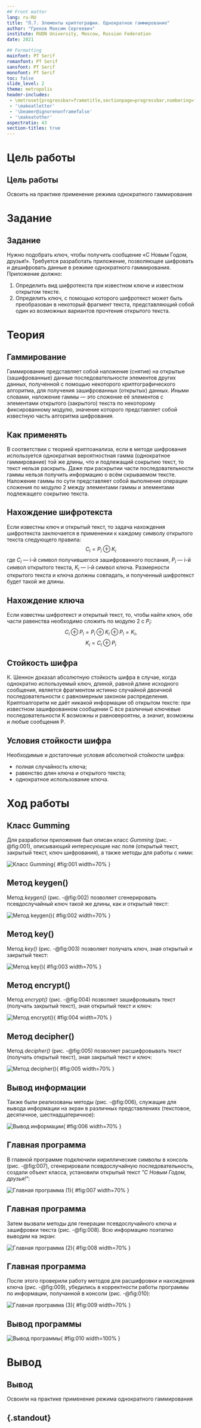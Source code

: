 ```yaml
---
## Front matter
lang: ru-RU
title: "Л.7. Элементы криптографии. Однократное гаммирование"
author: "Греков Максим Сергеевич"
institute: RUDN University, Moscow, Russian Federation
date: 2021

## Formatting
mainfont: PT Serif
romanfont: PT Serif
sansfont: PT Serif
monofont: PT Serif
toc: false
slide_level: 2
theme: metropolis
header-includes: 
 - \metroset{progressbar=frametitle,sectionpage=progressbar,numbering=fraction}
 - '\makeatletter'
 - '\beamer@ignorenonframefalse'
 - '\makeatother'
aspectratio: 43
section-titles: true
---
```


# Цель работы

## Цель работы

Освоить на практике применение режима однократного гаммирования

# Задание

## Задание

Нужно подобрать ключ, чтобы получить сообщение «С Новым Годом, друзья!». Требуется разработать приложение, позволяющее шифровать и дешифровать данные в режиме однократного гаммирования. Приложение должно:  

1. Определить вид шифротекста при известном ключе и известном открытом тексте.  
2. Определить ключ, с помощью которого шифротекст может быть преобразован в некоторый фрагмент текста, представляющий собой один из возможных вариантов прочтения открытого текста.

# Теория

## Гаммирование

Гаммирование представляет собой наложение (снятие) на открытые (зашифрованные) данные последовательности элементов других данных, полученной с помощью некоторого криптографического алгоритма, для получения зашифрованных (открытых) данных. Иными словами, наложение гаммы — это сложение её элементов с элементами открытого (закрытого) текста по некоторому фиксированному модулю, значение которого представляет собой известную часть алгоритма шифрования.

## Как применять 

В соответствии с теорией криптоанализа, если в методе шифрования используется однократная вероятностная гамма (однократное гаммирование) той же длины, что и подлежащий сокрытию текст, то текст нельзя раскрыть. Даже при раскрытии части последовательности гаммы нельзя получить информацию о всём скрываемом тексте. Наложение гаммы по сути представляет собой выполнение операции сложения по модулю 2 между элементами гаммы и элементами подлежащего сокрытию текста.

## Нахождение шифротекста

Если известны ключ и открытый текст, то задача нахождения шифротекста заключается в применении к каждому символу открытого текста следующего правила:
$$C_{i} = P_{i} ⊕ K_{i}$$
где $C_{i}$ — i-й символ получившегося зашифрованного послания, $P_{i}$ — i-й символ открытого текста, $K_{i}$ — i-й символ ключа. Размерности открытого текста и ключа должны совпадать, и полученный шифротекст будет такой же длины.

## Нахождение ключа

Если известны шифротекст и открытый текст, то, чтобы найти ключ, обе части равенства необходимо сложить по модулю 2 с $P_{i}$:
$$C_{i} ⊕ P_{i} = P_{i} ⊕ K_{i} ⊕ P_{i} = K_{i},$$
$$K_{i} = C_{i} ⊕ P_{i}$$

## Стойкость шифра

К. Шеннон доказал абсолютную стойкость шифра в случае, когда однократно используемый ключ, длиной, равной длине исходного сообщения, является фрагментом истинно случайной двоичной последовательности с равномерным законом распределения. Криптоалгоритм не даёт никакой информации об открытом тексте: при известном зашифрованном сообщении C все различные ключевые последовательности K возможны и равновероятны, а значит, возможны и любые сообщения P.

## Условия стойкости шифра

Необходимые и достаточные условия абсолютной стойкости шифра:  

- полная случайность ключа;  
- равенство длин ключа и открытого текста;  
- однократное использование ключа.  

# Ход работы

## Класс Gumming

Для разработки приложения был описан класс *Gumming* (рис. -@fig:001), описывающий интересующие нас поля (открытый текст, закрытый текст, ключ шифрования), а также методы для работы с ними:

![Класс Gumming](image/1.png){ #fig:001 width=70% }

## Метод keygen()

Метод *keygen()* (рис. -@fig:002) позволяет сгенерировать псевдослучайный ключ такой же длины, как и открытый текст:

![Метод keygen()](image/2.png){ #fig:002 width=70% }

## Метод key()

Метод *key()* (рис. -@fig:003) позволяет получать ключ, зная открытый и закрытый текст:

![Метод key()](image/3.png){ #fig:003 width=70% }

## Метод encrypt()

Метод *encrypt()* (рис. -@fig:004) позволяет зашифровывать текст (получать закрытый текст), зная открытый текст и ключ:

![Метод encrypt()](image/4.png){ #fig:004 width=70% }

## Метод decipher()

Метод *decipher()* (рис. -@fig:005) позволяет расшифровывать текст (получать открытый текст), зная закрытый текст и ключ:

![Метод decipher()](image/5.png){ #fig:005 width=70% }

## Вывод информации

Также были реализованы методы (рис. -@fig:006), служащие для вывода информации на экран в различных представлениях (текстовое, десятичное, шестнадцатеричное):

![Вывод информации](image/6.png){ #fig:006 width=70% }

## Главная программа

В главной программе подключили кириллические символы в консоль (рис. -@fig:007), сгенерировали псевдослучайную последовательность, создали объект класса, установили открытый текст *"С Новым Годом, друзья!"*:

![Главная программа (1)](image/7.png){ #fig:007 width=70% }

## Главная программа

Затем вызвали методы для генерации псевдослучайного ключа и зашифровки текста (рис. -@fig:008). Всю информацию поэтапно выводим на экран:

![Главная программа (2)](image/8.png){ #fig:008 width=70% }

## Главная программа

После этого проверили работу методов для расшифровки и нахождения ключа (рис. -@fig:009), убедились в корректности работы программы по информации, получанной в консоли (рис. -@fig:010):

![Главная программа (3)](image/9.png){ #fig:009 width=70% }

## Вывод программы

![Вывод программы](image/10.png){ #fig:010 width=100% }

# Вывод

## Вывод 

Освоили на практике применение режима однократного гаммирования

## {.standout}



